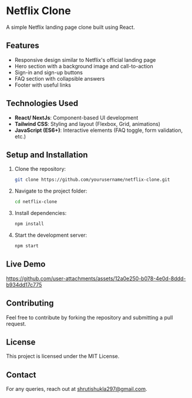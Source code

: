 # Netflix Clone

A simple Netflix landing page clone built using React.

## Features
- Responsive design similar to Netflix's official landing page
- Hero section with a background image and call-to-action
- Sign-in and sign-up buttons
- FAQ section with collapsible answers
- Footer with useful links

## Technologies Used
- **React/ NextJs**: Component-based UI development
- **Tailwind CSS**: Styling and layout (Flexbox, Grid, animations)
- **JavaScript (ES6+)**: Interactive elements (FAQ toggle, form validation, etc.)

## Setup and Installation
1. Clone the repository:
   ```sh
   git clone https://github.com/yourusername/netflix-clone.git
   ```
2. Navigate to the project folder:
   ```sh
   cd netflix-clone
   ```
3. Install dependencies:
   ```sh
   npm install
   ```
4. Start the development server:
   ```sh
   npm start
   ```

## Live Demo


https://github.com/user-attachments/assets/12a0e250-b078-4e0d-8ddd-b934dd17c775



## Contributing
Feel free to contribute by forking the repository and submitting a pull request.

## License
This project is licensed under the MIT License.

## Contact
For any queries, reach out at shrutishukla297@gmail.com.

